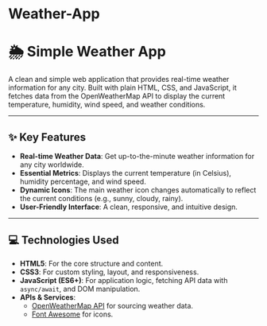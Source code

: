 # Weather-App
# 🌦️ Simple Weather App

A clean and simple web application that provides real-time weather information for any city. Built with plain HTML, CSS, and JavaScript, it fetches data from the OpenWeatherMap API to display the current temperature, humidity, wind speed, and weather conditions.

---

## ✨ Key Features

-   **Real-time Weather Data**: Get up-to-the-minute weather information for any city worldwide.
-   **Essential Metrics**: Displays the current temperature (in Celsius), humidity percentage, and wind speed.
-   **Dynamic Icons**: The main weather icon changes automatically to reflect the current conditions (e.g., sunny, cloudy, rainy).
-   **User-Friendly Interface**: A clean, responsive, and intuitive design.

---

## 💻 Technologies Used

-   **HTML5**: For the core structure and content.
-   **CSS3**: For custom styling, layout, and responsiveness.
-   **JavaScript (ES6+)**: For application logic, fetching API data with `async/await`, and DOM manipulation.
-   **APIs & Services**:
    -   [OpenWeatherMap API](https://openweathermap.org/api) for sourcing weather data.
    -   [Font Awesome](https://fontawesome.com/) for icons.





